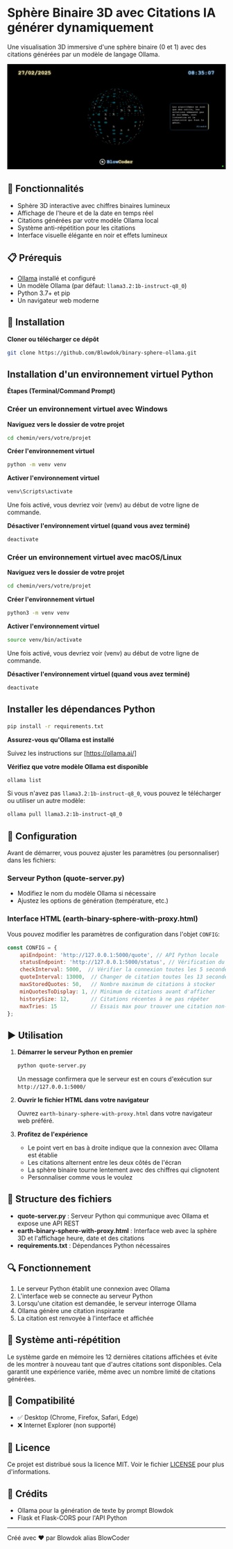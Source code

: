 # Sphère Binaire 3D avec Citations IA générer dynamiquement

Une visualisation 3D immersive d'une sphère binaire (0 et 1) avec des citations générées par un modèle de langage Ollama.

![Capture d'écran de la Sphère Binaire](images/sphere-3d-ollama.png)

## 🌟 Fonctionnalités

- Sphère 3D interactive avec chiffres binaires lumineux
- Affichage de l'heure et de la date en temps réel
- Citations générées par votre modèle Ollama local
- Système anti-répétition pour les citations
- Interface visuelle élégante en noir et effets lumineux

## 📋 Prérequis

- [Ollama](https://ollama.ai/) installé et configuré
- Un modèle Ollama (par défaut: `llama3.2:1b-instruct-q8_0`)
- Python 3.7+ et pip
- Un navigateur web moderne

## 🚀 Installation

   **Cloner ou télécharger ce dépôt**

   ```bash
   git clone https://github.com/Blowdok/binary-sphere-ollama.git
   ```
   
## Installation d'un environnement virtuel Python

   **Étapes (Terminal/Command Prompt)**

### Créer un environnement virtuel avec Windows

**Naviguez vers le dossier de votre projet**

   ```bash
   cd chemin/vers/votre/projet
   ```

**Créer l'environnement virtuel**

   ```bash
   python -m venv venv
   ```
**Activer l'environnement virtuel**

   ```bash
   venv\Scripts\activate
   ```

Une fois activé, vous devriez voir (venv) au début de votre ligne de commande.

**Désactiver l'environnement virtuel (quand vous avez terminé)**

   ```bash
   deactivate
   ```

### Créer un environnement virtuel avec macOS/Linux

**Naviguez vers le dossier de votre projet**

   ```bash
   cd chemin/vers/votre/projet
   ```

**Créer l'environnement virtuel**

   ```bash
   python3 -m venv venv
   ```
**Activer l'environnement virtuel**

   ```bash
   source venv/bin/activate
   ```

Une fois activé, vous devriez voir (venv) au début de votre ligne de commande.

**Désactiver l'environnement virtuel (quand vous avez terminé)**

   ```bash
   deactivate
   ```

## Installer les dépendances Python

   ```bash
   pip install -r requirements.txt
   ```

**Assurez-vous qu'Ollama est installé**
   
   Suivez les instructions sur [https://ollama.ai/]

**Vérifiez que votre modèle Ollama est disponible**

   ```bash
   ollama list
   ```
   
   Si vous n'avez pas `llama3.2:1b-instruct-q8_0`, vous pouvez le télécharger ou utiliser un autre modèle:
   
   ```bash
   ollama pull llama3.2:1b-instruct-q8_0
   ```

## 🔧 Configuration

Avant de démarrer, vous pouvez ajuster les paramètres (ou personnaliser) dans les fichiers:

### Serveur Python (quote-server.py)

- Modifiez le nom du modèle Ollama si nécessaire
- Ajustez les options de génération (température, etc.)

### Interface HTML (earth-binary-sphere-with-proxy.html)

Vous pouvez modifier les paramètres de configuration dans l'objet `CONFIG`:

```javascript
const CONFIG = {
    apiEndpoint: 'http://127.0.0.1:5000/quote', // API Python locale
    statusEndpoint: 'http://127.0.0.1:5000/status', // Vérification du statut
    checkInterval: 5000,  // Vérifier la connexion toutes les 5 secondes
    quoteInterval: 13000,  // Changer de citation toutes les 13 secondes
    maxStoredQuotes: 50,   // Nombre maximum de citations à stocker
    minQuotesToDisplay: 1, // Minimum de citations avant d'afficher
    historySize: 12,       // Citations récentes à ne pas répéter
    maxTries: 15           // Essais max pour trouver une citation non-répétée
};
```

## ▶️ Utilisation

1. **Démarrer le serveur Python en premier**

   ```bash
   python quote-server.py
   ```

   Un message confirmera que le serveur est en cours d'exécution sur `http://127.0.0.1:5000/`

2. **Ouvrir le fichier HTML dans votre navigateur**

   Ouvrez `earth-binary-sphere-with-proxy.html` dans votre navigateur web préféré.

3. **Profitez de l'expérience**

   - Le point vert en bas à droite indique que la connexion avec Ollama est établie
   - Les citations alternent entre les deux côtés de l'écran
   - La sphère binaire tourne lentement avec des chiffres qui clignotent
   - Personnaliser comme vous le voulez

## 📁 Structure des fichiers

- **quote-server.py** : Serveur Python qui communique avec Ollama et expose une API REST
- **earth-binary-sphere-with-proxy.html** : Interface web avec la sphère 3D et l'affichage heure, date et des citations
- **requirements.txt** : Dépendances Python nécessaires

## 🔍 Fonctionnement

1. Le serveur Python établit une connexion avec Ollama
2. L'interface web se connecte au serveur Python
3. Lorsqu'une citation est demandée, le serveur interroge Ollama
4. Ollama génère une citation inspirante
5. La citation est renvoyée à l'interface et affichée

## 🔄 Système anti-répétition

Le système garde en mémoire les 12 dernières citations affichées et évite de les montrer à nouveau tant que d'autres citations sont disponibles. Cela garantit une expérience variée, même avec un nombre limité de citations générées.

## 📱 Compatibilité

- ✅ Desktop (Chrome, Firefox, Safari, Edge)
- ❌ Internet Explorer (non supporté)

## 📝 Licence

Ce projet est distribué sous la licence MIT. Voir le fichier [LICENSE](LICENSE) pour plus d'informations.

## 🙏 Crédits

- Ollama pour la génération de texte by prompt Blowdok
- Flask et Flask-CORS pour l'API Python

---

Créé avec ❤️ par Blowdok alias BlowCoder 
